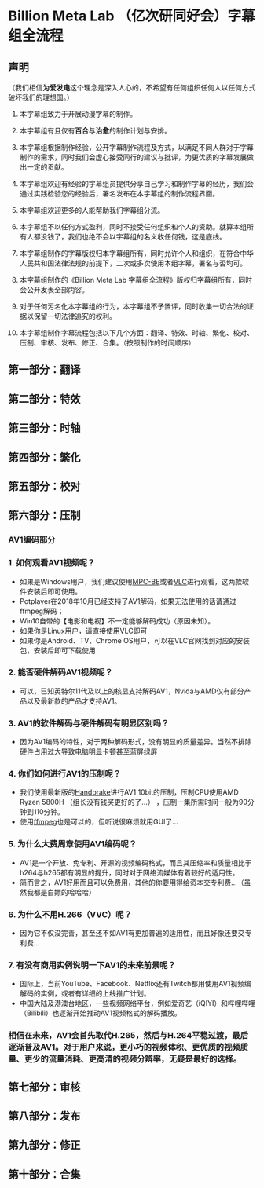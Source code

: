 # Billion Meta Lab （亿次研同好会）字幕组全流程

## 声明
（我们相信**为爱发电**这个理念是深入人心的，不希望有任何组织任何人以任何方式破坏我们的理想国。）

1. 本字幕组致力于开展动漫字幕的制作。

2. 本字幕组有且仅有**百合**与**治愈**的制作计划与安排。

3. 本字幕组根据制作经验，公开字幕制作流程及方式，以满足不同人群对于字幕制作的需求，同时我们会虚心接受同行的建议与批评，为更优质的字幕发展做出一定的贡献。

4. 本字幕组欢迎有经验的字幕组员提供分享自己学习和制作字幕的经历，我们会通过实践检验您的经验后，署名发布在本字幕组的制作流程界面。

5. 本字幕组欢迎更多的人能帮助我们字幕组分流。

6. 本字幕组不以任何方式盈利，同时不接受任何组织和个人的资助。就算本组所有人都没钱了，我们也绝不会以字幕组的名义收任何钱，这是底线。

7. 本字幕组制作的字幕版权归本字幕组所有，同时允许个人和组织，在符合中华人民共和国法律法规的前提下，二次或多次使用本组字幕，署名与否均可。

8. 本字幕组制作的《Billion Meta Lab 字幕组全流程》版权归字幕组所有，同时会公开发表全部内容。

9. 对于任何污名化本字幕组的行为，本字幕组不予置评，同时收集一切合法的证据以保留一切法律追究的权利。

10. 本字幕组制作字幕流程包括以下几个方面：翻译、特效、时轴、繁化、校对、压制、审核、发布、修正、合集。（按照制作的时间顺序）

## 第一部分：翻译

## 第二部分：特效

## 第三部分：时轴

## 第四部分：繁化

## 第五部分：校对

## 第六部分：压制

### AV1编码部分

### 1. 如何观看AV1视频呢？
- 如果是Windows用户，我们建议使用[MPC-BE](https://sourceforge.net/projects/mpcbe/)或者[VLC](https://www.videolan.org/vlc/)进行观看，这两款软件安装后即可使用。
- Potplayer在2018年10月已经支持了AV1解码，如果无法使用的话请通过ffmpeg解码；
- Win10自带的【电影和电视】不一定能够解码成功（原因未知）。
- 如果你是Linux用户，请直接使用VLC即可
- 如果你是Android、TV、Chrome OS用户，可以在VLC官网找到对应的安装包，安装后即可下载使用

### 2. 能否硬件解码AV1视频呢？
- 可以，已知英特尔11代及以上的核显支持解码AV1，Nvida与AMD仅有部分产品以及最新款的产品才支持AV1。

### 3. AV1的软件解码与硬件解码有明显区别吗？
- 因为AV1编码的特性，对于两种解码形式，没有明显的质量差异。当然不排除硬件占用过大导致电脑明显卡顿甚至蓝屏绿屏

### 4. 你们如何进行AV1的压制呢？
- 我们使用最新版的[Handbrake](https://github.com/HandBrake/HandBrake)进行AV1 10bit的压制，压制CPU使用AMD Ryzen 5800H （组长没有钱买更好的了…） ，压制一集所需时间一般为90分钟到110分钟。
- 使用[ffmpeg](https://github.com/FFmpeg/FFmpeg)也是可以的，但听说很麻烦就用GUI了…

### 5. 为什么大费周章使用AV1编码呢？
- AV1是一个开放、免专利、开源的视频编码格式，而且其压缩率和质量相比于h264与h265都有明显的提升，同时对于网络流媒体有着较好的适用性。
- 简而言之，AV1好用而且可以免费用，其他的你要用得给资本交专利费…（虽然我都是白嫖的哈哈哈）

### 6. 为什么不用H.266（VVC）呢？
- 因为它不仅没完善，甚至还不如AV1有更加普遍的适用性，而且好像还要交专利费…

### 7. 有没有商用实例说明一下AV1的未来前景呢？
- 国际上，当前YouTube、Facebook、Netflix还有Twitch都用使用AV1视频编解码的实例，或者有详细的上线推广计划。
- 中国大陆及港澳台地区，一些视频网络平台，例如爱奇艺（iQIYI）和哔哩哔哩（Bilibili）也逐渐开始推动AV1视频格式的解码播放。

### 相信在未来，AV1会首先取代H.265，然后与H.264平稳过渡，最后逐渐普及AV1。对于用户来说，更小巧的视频体积、更优质的视频质量、更少的流量消耗、更高清的视频分辨率，无疑是最好的选择。

## 第七部分：审核

## 第八部分：发布

## 第九部分：修正

## 第十部分：合集
